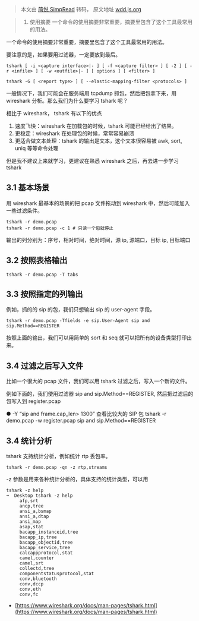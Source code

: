 > 本文由 [简悦 SimpRead](http://ksria.com/simpread/) 转码， 原文地址 [wdd.js.org](https://wdd.js.org/network/tshark/)

> 1. 使用摘要 一个命令的使用摘要非常重要，摘要里包含了这个工具最常用的用法。

一个命令的使用摘要非常重要，摘要里包含了这个工具最常用的用法。

要注意的是，如果要用过滤器，一定要放到最后。

```
tshark [ -i <capture interface>|- ] [ -f <capture filter> ] [ -2 ] [ -r <infile> ] [ -w <outfile>|- ] [ options ] [ <filter> ]

tshark -G [ <report type> ] [ --elastic-mapping-filter <protocols> ]
```

一般情况下，我们可能会在服务端用 tcpdump 抓包，然后把包拿下来，用 wireshark 分析。那么我们为什么要学习 tshark 呢？

相比于 wireshark， tshark 有以下的优点

1.  速度飞快：wireshark 在加载包的时候，tshark 可能已经给出了结果。
2.  更稳定：wireshark 在处理包的时候，常常容易崩溃
3.  更适合做文本处理：tshark 的输出是文本，这个文本很容易被 awk, sort, uniq 等等命令处理

但是我不建议上来就学习，更建议在熟悉 wireshark 之后，再去进一步学习 tshark

3.1 基本场景
--------

用 wireshark 最基本的场景的把 pcap 文件拖动到 wireshark 中，然后可能加入一些过滤条件。

```
tshark -r demo.pcap
tshark -r demo.pcap -c 1 # 只读一个包就停止
```

输出的列分别为：序号，相对时间，绝对时间，源 ip, 源端口，目标 ip, 目标端口

3.2 按照表格输出
----------

```
tshark -r demo.pcap -T tabs
```

3.3 按照指定的列输出
------------

例如，抓的的 sip 的包，我们只想输出 sip 的 user-agent 字段。

```
tshark -r demo.pcap -Tfields -e sip.User-Agent sip and sip.Method==REGISTER
```

按照上面的输出，我们可以用简单的 sort 和 seq 就可以把所有的设备类型打印出来。

3.4 过滤之后写入文件
------------

比如一个很大的 pcap 文件，我们可以用 tshark 过滤之后，写入一个新的文件。

例如下面的，我们使用过滤器 sip and sip.Method==REGISTER, 然后把过滤后的包写入到 register.pcap

● -Y “sip and frame.cap_len> 1300” 查看比较大的 SIP 包 tshark -r demo.pcap -w register.pcap sip and sip.Method==REGISTER

3.4 统计分析
--------

tshark 支持统计分析，例如统计 rtp 丢包率。

```
tshark -r demo.pcap -qn -z rtp,streams
```

-z 参数是用来各种统计分析的，具体支持的统计类型，可以用

```
tshark -z help
➜  Desktop tshark -z help
     afp,srt
     ancp,tree
     ansi_a,bsmap
     ansi_a,dtap
     ansi_map
     asap,stat
     bacapp_instanceid,tree
     bacapp_ip,tree
     bacapp_objectid,tree
     bacapp_service,tree
     calcappprotocol,stat
     camel,counter
     camel,srt
     collectd,tree
     componentstatusprotocol,stat
     conv,bluetooth
     conv,dccp
     conv,eth
     conv,fc
```

*   [https://www.wireshark.org/docs/man-pages/tshark.html](https://www.wireshark.org/docs/man-pages/tshark.html)